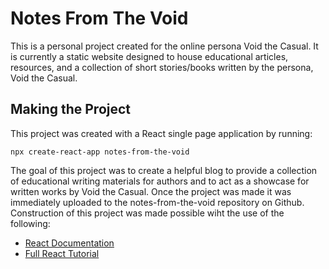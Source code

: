 # Notes From The Void
This is a personal project created for the online persona Void the Casual. It is currently a static website designed to house educational articles, resources, and a collection of short stories/books written by the persona, Void the Casual. 

## Making the Project
This project was created with a React single page application by running:
```
npx create-react-app notes-from-the-void
```
The goal of this project was to create a helpful blog to provide a collection of educational writing materials for authors and to act as a showcase for written works by Void the Casual. Once the project was made it was immediately uploaded to the notes-from-the-void repository on Github. Construction of this project was made possible wiht the use of the following: 
- [React Documentation](https://reactjs.org/docs/getting-started.html)
- [Full React Tutorial](https://www.youtube.com/playlist?list=PL4cUxeGkcC9gZD-Tvwfod2gaISzfRiP9d)